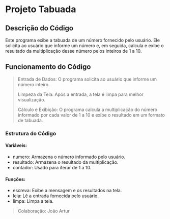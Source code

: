 # Projeto Tabuada

## Descrição do Código
Este programa exibe a tabuada de um número fornecido pelo usuário. Ele solicita ao usuário que informe um número e, em seguida, calcula e exibe o resultado da multiplicação desse número pelos inteiros de 1 a 10.

## Funcionamento do Código
> Entrada de Dados: O programa solicita ao usuário que informe um número inteiro.
>
> Limpeza da Tela: Após a entrada, a tela é limpa para melhor visualização.
>
> Cálculo e Exibição: O programa calcula a multiplicação do número informado por cada valor de 1 a 10 e exibe o resultado em um formato de tabuada.

### Estrutura do Código
#### Variáveis:

+ numero: Armazena o número informado pelo usuário.
+ resultado: Armazena o resultado da multiplicação.
+ contador: Usado para iterar de 1 a 10.
#### Funções:

+ escreva: Exibe a mensagem e os resultados na tela.
+ leia: Lê a entrada fornecida pelo usuário.
+ limpa: Limpa a tela.

> Colaboração: João Artur
